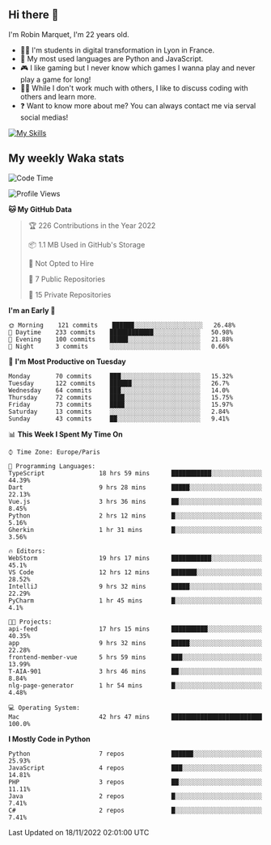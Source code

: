 ## Hi there 👋

I'm Robin Marquet, I'm 22 years old.

- 👨‍💻 I'm students in digital transformation in Lyon in France.
- 🌱 My most used languages are Python and JavaScript.
- 🎮 I like gaming but I never know which games I wanna play and never play a game for long!
- 👯‍♀️ While I don't work much with others, I like to discuss coding with others and learn more.
- ❓ Want to know more about me? You can always contact me via serval social medias!

[![My Skills](https://skillicons.dev/icons?i=js,html,css,docker,express,figma,firebase,graphql,mongodb,mysql,nodejs,py,react,ts,vue)](https://skillicons.dev)

## My weekly Waka stats

<!--START_SECTION:waka-->
![Code Time](http://img.shields.io/badge/Code%20Time-2%2C876%20hrs%2015%20mins-blue)

![Profile Views](http://img.shields.io/badge/Profile%20Views-0-blue)

**🐱 My GitHub Data** 

> 🏆 226 Contributions in the Year 2022
 > 
> 📦 1.1 MB Used in GitHub's Storage 
 > 
> 🚫 Not Opted to Hire
 > 
> 📜 7 Public Repositories 
 > 
> 🔑 15 Private Repositories  
 > 
**I'm an Early 🐤** 

```text
🌞 Morning    121 commits    ██████░░░░░░░░░░░░░░░░░░░   26.48% 
🌆 Daytime    233 commits    ████████████░░░░░░░░░░░░░   50.98% 
🌃 Evening    100 commits    █████░░░░░░░░░░░░░░░░░░░░   21.88% 
🌙 Night      3 commits      ░░░░░░░░░░░░░░░░░░░░░░░░░   0.66%

```
📅 **I'm Most Productive on Tuesday** 

```text
Monday       70 commits     ███░░░░░░░░░░░░░░░░░░░░░░   15.32% 
Tuesday      122 commits    ██████░░░░░░░░░░░░░░░░░░░   26.7% 
Wednesday    64 commits     ███░░░░░░░░░░░░░░░░░░░░░░   14.0% 
Thursday     72 commits     ████░░░░░░░░░░░░░░░░░░░░░   15.75% 
Friday       73 commits     ████░░░░░░░░░░░░░░░░░░░░░   15.97% 
Saturday     13 commits     ░░░░░░░░░░░░░░░░░░░░░░░░░   2.84% 
Sunday       43 commits     ██░░░░░░░░░░░░░░░░░░░░░░░   9.41%

```


📊 **This Week I Spent My Time On** 

```text
⌚︎ Time Zone: Europe/Paris

💬 Programming Languages: 
TypeScript               18 hrs 59 mins      ███████████░░░░░░░░░░░░░░   44.39% 
Dart                     9 hrs 28 mins       █████░░░░░░░░░░░░░░░░░░░░   22.13% 
Vue.js                   3 hrs 36 mins       ██░░░░░░░░░░░░░░░░░░░░░░░   8.45% 
Python                   2 hrs 12 mins       █░░░░░░░░░░░░░░░░░░░░░░░░   5.16% 
Gherkin                  1 hr 31 mins        █░░░░░░░░░░░░░░░░░░░░░░░░   3.56%

🔥 Editors: 
WebStorm                 19 hrs 17 mins      ███████████░░░░░░░░░░░░░░   45.1% 
VS Code                  12 hrs 12 mins      ███████░░░░░░░░░░░░░░░░░░   28.52% 
IntelliJ                 9 hrs 32 mins       █████░░░░░░░░░░░░░░░░░░░░   22.29% 
PyCharm                  1 hr 45 mins        █░░░░░░░░░░░░░░░░░░░░░░░░   4.1%

🐱‍💻 Projects: 
api-feed                 17 hrs 15 mins      ██████████░░░░░░░░░░░░░░░   40.35% 
app                      9 hrs 32 mins       █████░░░░░░░░░░░░░░░░░░░░   22.28% 
frontend-member-vue      5 hrs 59 mins       ███░░░░░░░░░░░░░░░░░░░░░░   13.99% 
T-AIA-901                3 hrs 46 mins       ██░░░░░░░░░░░░░░░░░░░░░░░   8.84% 
nlg-page-generator       1 hr 54 mins        █░░░░░░░░░░░░░░░░░░░░░░░░   4.48%

💻 Operating System: 
Mac                      42 hrs 47 mins      █████████████████████████   100.0%

```

**I Mostly Code in Python** 

```text
Python                   7 repos             ██████░░░░░░░░░░░░░░░░░░░   25.93% 
JavaScript               4 repos             ███░░░░░░░░░░░░░░░░░░░░░░   14.81% 
PHP                      3 repos             ██░░░░░░░░░░░░░░░░░░░░░░░   11.11% 
Java                     2 repos             █░░░░░░░░░░░░░░░░░░░░░░░░   7.41% 
C#                       2 repos             █░░░░░░░░░░░░░░░░░░░░░░░░   7.41%

```



 Last Updated on 18/11/2022 02:01:00 UTC
<!--END_SECTION:waka-->
